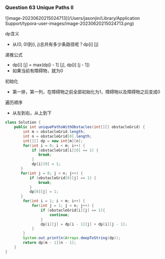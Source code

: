 ### Question 63 Unique Paths II

![image-20230620215024713](/Users/jasonjin/Library/Application Support/typora-user-images/image-20230620215024713.png)

dp含义

- 从(0, 0)到(i, j)总共有多少条路径呢？dp[i] [j]

递推公式

- dp[i] [j] = max(dp[i - 1] [j], dp[i] [j - 1])
- 如果当前有障碍物，就为0

初始化

- 第一排，第一列，在障碍物之前全部初始化为1，障碍物以及障碍物之后变成0

遍历顺序

- 从左到右，从上到下



```java
class Solution {
    public int uniquePathsWithObstacles(int[][] obstacleGrid) {
        int m = obstacleGrid.length;
        int n = obstacleGrid[0].length;
        int[][] dp = new int[m][n];
        for(int i = 0; i < m; i++) {
            if (obstacleGrid[i][0] == 1) {
               break;
            }
            dp[i][0] = 1;
       }
       for(int j = 0; j < n; j++) {
           if (obstacleGrid[0][j] == 1) {
               break;
           }
           dp[0][j] = 1;
       }
        for(int i = 1; i < m; i++) {
            for(int j = 1; j < n; j++) {
                if (obstacleGrid[i][j] == 1){
                    continue;
                }
                dp[i][j] = dp[i - 1][j] + dp[i][j - 1];
            }
        }
        System.out.println(Arrays.deepToString(dp));
        return dp[m - 1][n - 1];
    }
}
```

